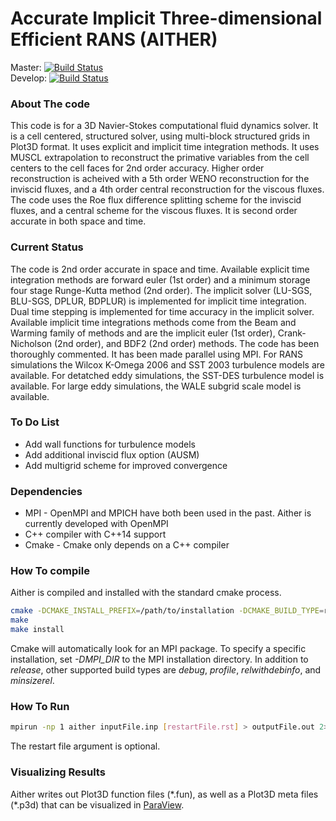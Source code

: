 # Accurate Implicit Three-dimensional Efficient RANS (AITHER)

Master: [![Build Status](https://travis-ci.org/mnucci32/aither.svg?branch=master)](https://travis-ci.org/mnucci32/aither)
<br>
Develop: [![Build Status](https://travis-ci.org/mnucci32/aither.svg?branch=develop)](https://travis-ci.org/mnucci32/aither)

### About The code
This code is for a 3D Navier-Stokes computational fluid dynamics solver. It is a cell centered, structured solver,
using multi-block structured grids in Plot3D format. It uses explicit and implicit time integration methods.
It uses MUSCL extrapolation to reconstruct the primative variables from the cell centers to the cell faces for 2nd
order accuracy. Higher order reconstruction is acheived with a 5th order WENO reconstruction for the inviscid fluxes,
and a 4th order central reconstruction for the viscous fluxes. The code uses the Roe flux difference splitting scheme
for the inviscid fluxes, and a central scheme for the viscous fluxes. It is second order accurate in both space and time.

### Current Status
The code is 2nd order accurate in space and time. Available explicit time integration methods are forward euler
(1st order) and a minimum storage four stage Runge-Kutta method (2nd order). The implicit solver (LU-SGS,
BLU-SGS, DPLUR, BDPLUR) is implemented for implicit time integration. Dual time stepping is implemented for
time accuracy in the implicit solver. Available implicit time integrations methods come from the Beam and
Warming family of methods and are the implicit euler (1st order), Crank-Nicholson (2nd order), and BDF2
(2nd order) methods. The code has been thoroughly commented. It has been made parallel using MPI. For RANS simulations 
the Wilcox K-Omega 2006 and SST 2003 turbulence models are available. For detatched eddy simulations, the SST-DES
turbulence model is available. For large eddy simulations, the WALE subgrid scale model is available.

### To Do List
* Add wall functions for turbulence models
* Add additional inviscid flux option (AUSM)
* Add multigrid scheme for improved convergence

### Dependencies
* MPI - OpenMPI and MPICH have both been used in the past. Aither is currently developed with OpenMPI
* C++ compiler with C++14 support
* Cmake - Cmake only depends on a C++ compiler

### How To compile
Aither is compiled and installed with the standard cmake process.

```bash
cmake -DCMAKE_INSTALL_PREFIX=/path/to/installation -DCMAKE_BUILD_TYPE=release /path/to/source
make
make install
```

Cmake will automatically look for an MPI package. To specify a specific installation, set *-DMPI_DIR* to the
MPI installation directory. In addition to *release*, other supported build types are *debug*, *profile*,
*relwithdebinfo*, and *minsizerel*.

### How To Run
```bash
mpirun -np 1 aither inputFile.inp [restartFile.rst] > outputFile.out 2> errorFile.err &
```
The restart file argument is optional.

### Visualizing Results
Aither writes out Plot3D function files (\*.fun), as well as a Plot3D meta files (\*.p3d) that can be visualized
in [ParaView](www.paraview.org). 